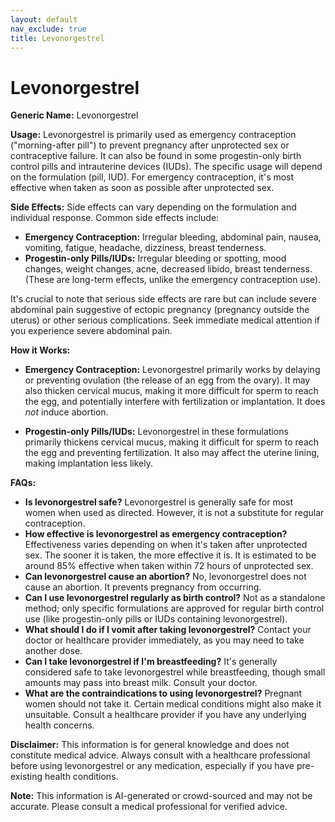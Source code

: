 ```yaml
---
layout: default
nav_exclude: true
title: Levonorgestrel
---
```


# Levonorgestrel

**Generic Name:** Levonorgestrel

**Usage:** Levonorgestrel is primarily used as emergency contraception ("morning-after pill") to prevent pregnancy after unprotected sex or contraceptive failure.  It can also be found in some progestin-only birth control pills and intrauterine devices (IUDs).  The specific usage will depend on the formulation (pill, IUD).  For emergency contraception, it's most effective when taken as soon as possible after unprotected sex.

**Side Effects:**  Side effects can vary depending on the formulation and individual response. Common side effects include:

* **Emergency Contraception:** Irregular bleeding, abdominal pain, nausea, vomiting, fatigue, headache, dizziness, breast tenderness.
* **Progestin-only Pills/IUDs:** Irregular bleeding or spotting, mood changes, weight changes, acne, decreased libido, breast tenderness.  (These are long-term effects, unlike the emergency contraception use).

It's crucial to note that serious side effects are rare but can include severe abdominal pain suggestive of ectopic pregnancy (pregnancy outside the uterus) or other serious complications.  Seek immediate medical attention if you experience severe abdominal pain.

**How it Works:**

* **Emergency Contraception:** Levonorgestrel primarily works by delaying or preventing ovulation (the release of an egg from the ovary).  It may also thicken cervical mucus, making it more difficult for sperm to reach the egg, and potentially interfere with fertilization or implantation.  It does *not* induce abortion.

* **Progestin-only Pills/IUDs:**  Levonorgestrel in these formulations primarily thickens cervical mucus, making it difficult for sperm to reach the egg and preventing fertilization.  It also may affect the uterine lining, making implantation less likely.

**FAQs:**

* **Is levonorgestrel safe?** Levonorgestrel is generally safe for most women when used as directed. However, it is not a substitute for regular contraception.
* **How effective is levonorgestrel as emergency contraception?** Effectiveness varies depending on when it's taken after unprotected sex. The sooner it is taken, the more effective it is.  It is estimated to be around 85% effective when taken within 72 hours of unprotected sex.
* **Can levonorgestrel cause an abortion?** No, levonorgestrel does not cause an abortion.  It prevents pregnancy from occurring.
* **Can I use levonorgestrel regularly as birth control?**  Not as a standalone method; only specific formulations are approved for regular birth control use (like progestin-only pills or IUDs containing levonorgestrel).
* **What should I do if I vomit after taking levonorgestrel?** Contact your doctor or healthcare provider immediately, as you may need to take another dose.
* **Can I take levonorgestrel if I'm breastfeeding?** It's generally considered safe to take levonorgestrel while breastfeeding, though small amounts may pass into breast milk. Consult your doctor.
* **What are the contraindications to using levonorgestrel?**  Pregnant women should not take it. Certain medical conditions might also make it unsuitable. Consult a healthcare provider if you have any underlying health concerns.


**Disclaimer:** This information is for general knowledge and does not constitute medical advice. Always consult with a healthcare professional before using levonorgestrel or any medication, especially if you have pre-existing health conditions.


**Note:** This information is AI-generated or crowd-sourced and may not be accurate. Please consult a medical professional for verified advice.